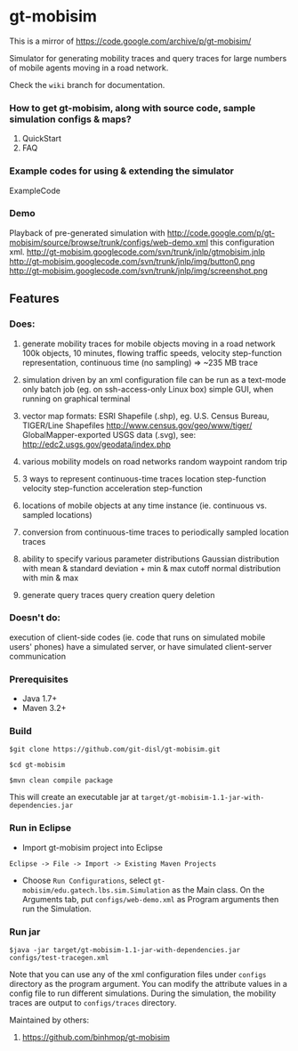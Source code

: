 # gt-mobisim

This is a mirror of https://code.google.com/archive/p/gt-mobisim/

Simulator for generating mobility traces and query traces for large numbers of mobile agents moving in a road network.

Check the `wiki` branch for documentation.

### How to get gt-mobisim, along with source code, sample simulation configs & maps?

1. QuickStart
2. FAQ

### Example codes for using & extending the simulator

ExampleCode

### Demo

Playback of pre-generated simulation with http://code.google.com/p/gt-mobisim/source/browse/trunk/configs/web-demo.xml this configuration xml.
http://gt-mobisim.googlecode.com/svn/trunk/jnlp/gtmobisim.jnlp
http://gt-mobisim.googlecode.com/svn/trunk/jnlp/img/button0.png
http://gt-mobisim.googlecode.com/svn/trunk/jnlp/img/screenshot.png

## Features

### Does:

1. generate mobility traces for mobile objects moving in a road network
    100k objects, 10 minutes, flowing traffic speeds, velocity step-function representation, continuous time (no sampling) => ~235 MB trace

2. simulation driven by an xml configuration file
    can be run as a text-mode only batch job (eg. on ssh-access-only Linux box)
    simple GUI, when running on graphical terminal

3. vector map formats:
    ESRI Shapefile (.shp), eg. U.S. Census Bureau, TIGER/Line Shapefiles http://www.census.gov/geo/www/tiger/
    GlobalMapper-exported USGS data (.svg), see: http://edc2.usgs.gov/geodata/index.php 

4. various mobility models on road networks
    random waypoint
    random trip

5. 3 ways to represent continuous-time traces
    location step-function
    velocity step-function
    acceleration step-function

6. locations of mobile objects at any time instance (ie. continuous vs. sampled locations)

7. conversion from continuous-time traces to periodically sampled location traces

8. ability to specify various parameter distributions
    Gaussian distribution with mean & standard deviation + min & max cutoff
    normal distribution with min & max

9. generate query traces
    query creation
    query deletion

### Doesn't do:

execution of client-side codes (ie. code that runs on simulated mobile users' phones)
have a simulated server, or have simulated client-server communication

### Prerequisites

* Java 1.7+
* Maven 3.2+

### Build

```
$git clone https://github.com/git-disl/gt-mobisim.git 

$cd gt-mobisim

$mvn clean compile package
```
This will create an executable jar at `target/gt-mobisim-1.1-jar-with-dependencies.jar`

### Run in Eclipse
* Import gt-mobisim project into Eclipse

`Eclipse -> File -> Import -> Existing Maven Projects`

* Choose `Run Configurations`, select `gt-mobisim/edu.gatech.lbs.sim.Simulation` as the Main class. On the Arguments tab, put `configs/web-demo.xml` as Program arguments then run the Simulation.  

### Run jar

```
$java -jar target/gt-mobisim-1.1-jar-with-dependencies.jar configs/test-tracegen.xml
```
Note that you can use any of the xml configuration files under `configs` directory as the program argument. You can modify the attribute values in a config file to run different simulations. During the simulation, the mobility traces are output to `configs/traces` directory.

Maintained by others:
1. https://github.com/binhmop/gt-mobisim


